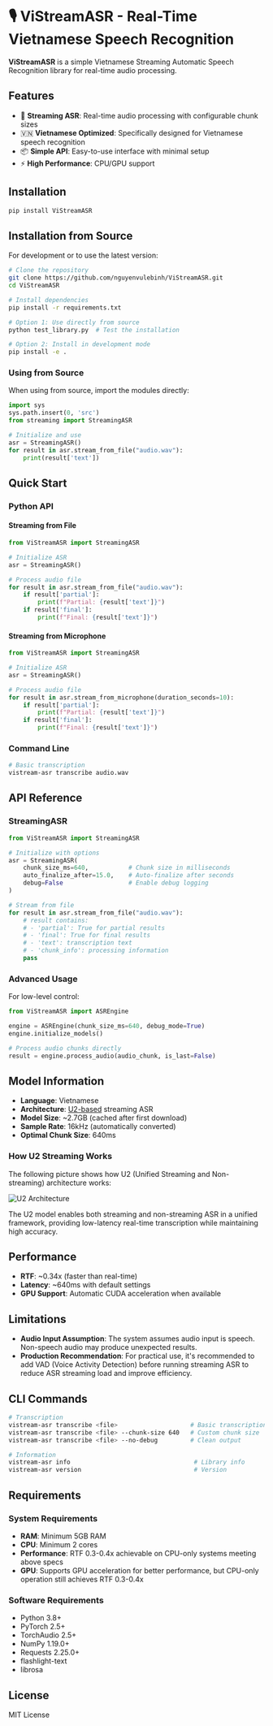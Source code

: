 # 🎙️ ViStreamASR - Real-Time Vietnamese Speech Recognition

**ViStreamASR** is a simple Vietnamese Streaming Automatic Speech Recognition library for real-time audio processing.

## Features

- 🎯 **Streaming ASR**: Real-time audio processing with configurable chunk sizes
- 🇻🇳 **Vietnamese Optimized**: Specifically designed for Vietnamese speech recognition
- 📦 **Simple API**: Easy-to-use interface with minimal setup
- ⚡ **High Performance**: CPU/GPU support

## Installation

```bash
pip install ViStreamASR
```

## Installation from Source

For development or to use the latest version:

```bash
# Clone the repository
git clone https://github.com/nguyenvulebinh/ViStreamASR.git
cd ViStreamASR

# Install dependencies
pip install -r requirements.txt

# Option 1: Use directly from source
python test_library.py  # Test the installation

# Option 2: Install in development mode
pip install -e .
```

### Using from Source

When using from source, import the modules directly:

```python
import sys
sys.path.insert(0, 'src')
from streaming import StreamingASR

# Initialize and use
asr = StreamingASR()
for result in asr.stream_from_file("audio.wav"):
    print(result['text'])
```

## Quick Start

### Python API

#### Streaming from File
```python
from ViStreamASR import StreamingASR

# Initialize ASR
asr = StreamingASR()

# Process audio file
for result in asr.stream_from_file("audio.wav"):
    if result['partial']:
        print(f"Partial: {result['text']}")
    if result['final']:
        print(f"Final: {result['text']}")
```

#### Streaming from Microphone
```python
from ViStreamASR import StreamingASR

# Initialize ASR
asr = StreamingASR()

# Process audio file
for result in asr.stream_from_microphone(duration_seconds=10):
    if result['partial']:
        print(f"Partial: {result['text']}")
    if result['final']:
        print(f"Final: {result['text']}")
```

### Command Line

```bash
# Basic transcription
vistream-asr transcribe audio.wav
```

## API Reference

### StreamingASR

```python
from ViStreamASR import StreamingASR

# Initialize with options
asr = StreamingASR(
    chunk_size_ms=640,           # Chunk size in milliseconds
    auto_finalize_after=15.0,    # Auto-finalize after seconds
    debug=False                  # Enable debug logging
)

# Stream from file
for result in asr.stream_from_file("audio.wav"):
    # result contains:
    # - 'partial': True for partial results
    # - 'final': True for final results
    # - 'text': transcription text
    # - 'chunk_info': processing information
    pass
```

### Advanced Usage

For low-level control:

```python
from ViStreamASR import ASREngine

engine = ASREngine(chunk_size_ms=640, debug_mode=True)
engine.initialize_models()

# Process audio chunks directly
result = engine.process_audio(audio_chunk, is_last=False)
```

## Model Information

- **Language**: Vietnamese
- **Architecture**: [U2-based](https://arxiv.org/abs/2203.15455) streaming ASR
- **Model Size**: ~2.7GB (cached after first download)
- **Sample Rate**: 16kHz (automatically converted)
- **Optimal Chunk Size**: 640ms

### How U2 Streaming Works

The following picture shows how U2 (Unified Streaming and Non-streaming) architecture works:

![U2 Architecture](resource/u2.gif)

The U2 model enables both streaming and non-streaming ASR in a unified framework, providing low-latency real-time transcription while maintaining high accuracy.

## Performance

- **RTF**: ~0.34x (faster than real-time)
- **Latency**: ~640ms with default settings
- **GPU Support**: Automatic CUDA acceleration when available

## Limitations

- **Audio Input Assumption**: The system assumes audio input is speech. Non-speech audio may produce unexpected results.
- **Production Recommendation**: For practical use, it's recommended to add VAD (Voice Activity Detection) before running streaming ASR to reduce ASR streaming load and improve efficiency.

## CLI Commands

```bash
# Transcription
vistream-asr transcribe <file>                    # Basic transcription
vistream-asr transcribe <file> --chunk-size 640   # Custom chunk size
vistream-asr transcribe <file> --no-debug         # Clean output

# Information
vistream-asr info                                  # Library info
vistream-asr version                               # Version
```

## Requirements

### System Requirements

- **RAM**: Minimum 5GB RAM
- **CPU**: Minimum 2 cores
- **Performance**: RTF 0.3-0.4x achievable on CPU-only systems meeting above specs
- **GPU**: Supports GPU acceleration for better performance, but CPU-only operation still achieves RTF 0.3-0.4x

### Software Requirements

- Python 3.8+
- PyTorch 2.5+
- TorchAudio 2.5+
- NumPy 1.19.0+
- Requests 2.25.0+
- flashlight-text
- librosa

## License

MIT License